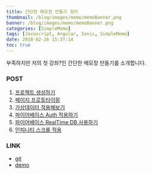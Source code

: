 ```yaml
---
title: 간단한 메모장 만들기 정리
thumbnail: /blog/images/memo/memoBanner.png
banner: /blog/images/memo/memoBanner.png
categories: [SimpleMemo]
tags: [Javascript, Angular, Ionic, SimpleMemo]
date: 2018-02-26 15:37:14
toc: true
---
```


부족하지만 저의 첫 강좌?인 간단한 메모장 만들기를 소개합니다.

<!-- more -->

### POST

1. [프로젝트 생성하기](/2017/10/03/project-make-simple-memo-1)
1. [페이지 프로토타이핑](/2017/10/03/project-make-simple-memo-2)
1. [가상데이터 적용해보기](/2017/10/03/project-make-simple-memo-3)
1. [파이어베이스 Auth 적용하기](/2017/10/03/project-make-simple-memo-4)
1. [파이어베이스 RealTime DB 사용하기](/2017/10/03/project-make-simple-memo-5)
1. [인피니티 스크롤 적용](/2017/10/03/project-make-simple-memo-6)

### LINK

* [git](https://github.com/ddalpange/simple-memo)
* [demo](https://simple-memo-89b56.firebaseapp.com/)
<!--stackedit_data:
eyJoaXN0b3J5IjpbMzYzMjk2NTU4XX0=
-->